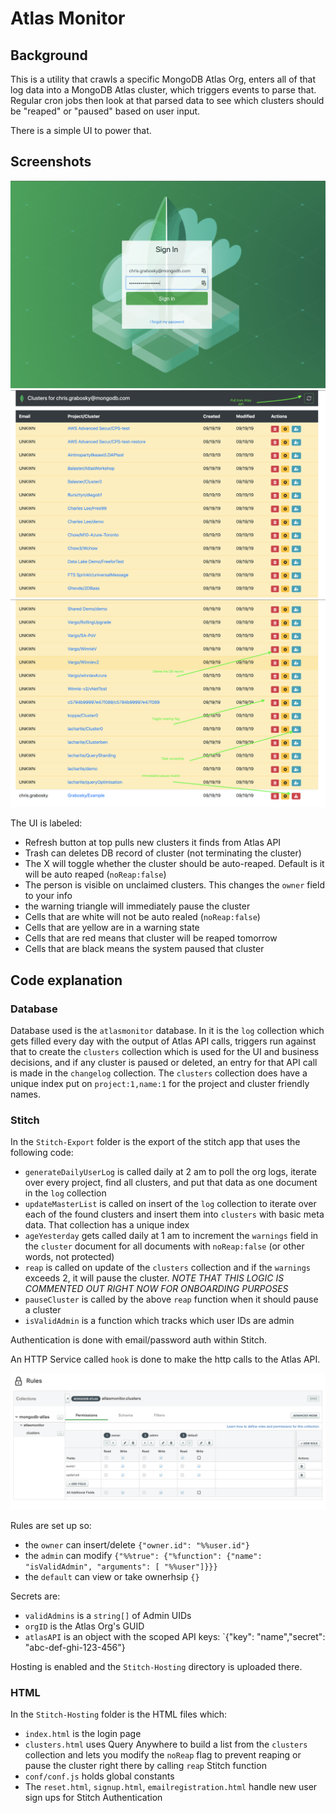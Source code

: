# Atlas Monitor

## Background
This is a utility that crawls a specific MongoDB Atlas Org, enters all of that log data into a MongoDB Atlas cluster, which triggers events to parse that. Regular cron jobs then look at that parsed data to see which clusters should be "reaped" or "paused" based on user input.

There is a simple UI to power that.

## Screenshots
![](Screenshots/ss01.png)
![](Screenshots/ss02.png)
![](Screenshots/ss03.png)

The UI is labeled:
* Refresh button at top pulls new clusters it finds from Atlas API
* Trash can deletes DB record of cluster (not terminating the cluster)
* The X will toggle whether the cluster should be auto-reaped. Default is it will be auto reaped (`noReap:false`)
* The person is visible on unclaimed clusters. This changes the `owner` field to your info
* the warning triangle will immediately pause the cluster 
* Cells that are white will not be auto realed (`noReap:false`)
* Cells that are yellow are in a warning state
* Cells that are red means that cluster will be reaped tomorrow
* Cells that are black means the system paused that cluster

## Code explanation
### Database
Database used is the `atlasmonitor` database. In it is the `log` collection which gets filled every day with the output of Atlas API calls, triggers run against that to create the `clusters` collection which is used for the UI and business decisions, and if any cluster is paused or deleted, an entry for that API call is made in the `changelog` collection. The `clusters` collection does have a unique index put on  `project:1,name:1` for the project and cluster friendly names.

### Stitch
In the `Stitch-Export` folder is the export of the stitch app that uses the following code:

* `generateDailyUserLog` is called daily at 2 am to poll the org logs, iterate over every project, find all clusters, and put that data as one document in the `log` collection
* `updateMasterList` is called on insert of the `log` collection to iterate over each of the found clusters and insert them into `clusters` with basic meta data. That collection has a unique index
* `ageYesterday` gets called daily at 1 am to increment the `warnings` field in the `cluster` document for all documents with `noReap:false` (or other words, not protected)
* `reap` is called on update of the `clusters` collection and if the `warnings` exceeds 2, it will pause the cluster. _NOTE THAT THIS LOGIC IS COMMENTED OUT RIGHT NOW FOR ONBOARDING PURPOSES_
* `pauseCluster` is called by the above `reap` function when it should pause a cluster
* `isValidAdmin` is a function which tracks which user IDs are admin

Authentication is done with email/password auth within Stitch.

An HTTP Service called `hook` is done to make the http calls to the Atlas API.

![](Screenshots/ss04.png)

Rules are set up so:
* the `owner` can insert/delete `{"owner.id": "%%user.id"}`
* the `admin` can modify `{"%%true": {"%function": {"name": "isValidAdmin", "arguments": [ "%%user"]}}}`
* the `default` can view or take ownerhsip `{}`

Secrets are:
* `validAdmins` is a `string[]` of Admin UIDs
* `orgID` is the Atlas Org's GUID
* `atlasAPI` is an object with the scoped API keys: `{"key": "name","secret": "abc-def-ghi-123-456"}

Hosting is enabled and the `Stitch-Hosting` directory is uploaded there.

### HTML
In the `Stitch-Hosting` folder is the HTML files which:

* `index.html` is the login page
* `clusters.html` uses Query Anywhere to build a list from the `clusters` collection and lets you modify the `noReap` flag to prevent reaping or pause the cluster right there by calling `reap` Stitch function
* `conf/conf.js` holds global constants 
* The `reset.html`, `signup.html`, `emailregistration.html` handle new user sign ups for Stitch Authentication